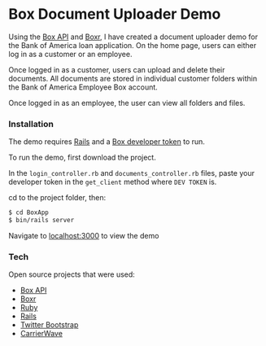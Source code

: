 # Box Document Uploader Demo

Using the [Box API](https://docs.box.com/reference) and [Boxr](https://github.com/cburnette/boxr), I have created a document uploader demo for the Bank of America loan application. On the home page, users can either log in as a customer or an employee. 

Once logged in as a customer, users can upload and delete their documents. All documents are stored in individual customer folders within the Bank of America Employee Box account.

Once logged in as an employee, the user can view all folders and files. 

### Installation

The demo requires [Rails](http://railsinstaller.org/en) and a [Box developer token](https://developer.box.com) to run.

To run the demo, first download the project. 

In the `login_controller.rb` and `documents_controller.rb` files, paste your developer token in the `get_client` method where `DEV TOKEN` is. 


cd to the project folder, then:
```sh
$ cd BoxApp
$ bin/rails server
```

Navigate to [localhost:3000](http://localhost:3000/) to view the demo

### Tech

Open source projects that were used:

* [Box API](https://docs.box.com/reference)
* [Boxr](https://github.com/cburnette/boxr)
* [Ruby](https://www.ruby-lang.org/en/downloads/)
* [Rails](http://railsinstaller.org/en) 
* [Twitter Bootstrap](http://getbootstrap.com/getting-started/#download)
* [CarrierWave](https://github.com/carrierwaveuploader/carrierwave)